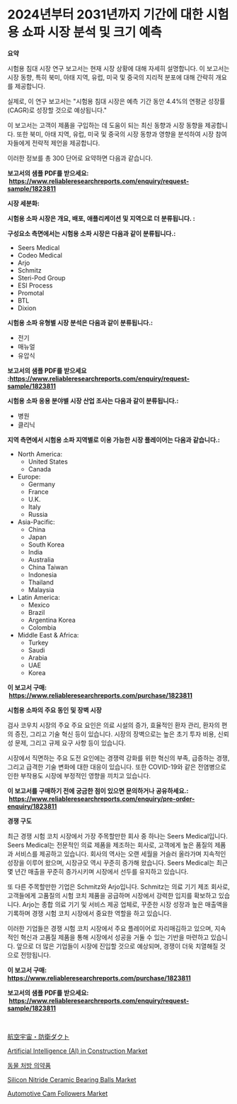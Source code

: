 <p><h1>2024년부터 2031년까지 기간에 대한 시험용 쇼파 시장 분석 및 크기 예측</h1></p><p><strong>요약</strong></p>
<p><p>시험용 침대 시장 연구 보고서는 현재 시장 상황에 대해 자세히 설명합니다. 이 보고서는 시장 동향, 특히 북미, 아태 지역, 유럽, 미국 및 중국의 지리적 분포에 대해 간략히 개요를 제공합니다.</p><p>실제로, 이 연구 보고서는 "시험용 침대 시장은 예측 기간 동안 4.4%의 연평균 성장률(CAGR)로 성장할 것으로 예상됩니다."</p><p>이 보고서는 고객이 제품을 구입하는 데 도움이 되는 최신 동향과 시장 동향을 제공합니다. 또한 북미, 아태 지역, 유럽, 미국 및 중국의 시장 동향과 영향을 분석하여 시장 참여자들에게 전략적 제언을 제공합니다.</p><p>이러한 정보를 총 300 단어로 요약하면 다음과 같습니다.</p></p>
<p><strong>보고서의 샘플 PDF를 받으세요: &nbsp;<a href="https://www.reliableresearchreports.com/enquiry/request-sample/1823811">https://www.reliableresearchreports.com/enquiry/request-sample/1823811</a></strong></p>
<p><strong>시장 세분화:</strong></p>
<p><strong> 시험용 소파 시장은 개요, 배포, 애플리케이션 및 지역으로 더 분류됩니다. :</strong></p>
<p><strong>구성요소 측면에서는 시험용 소파 시장은 다음과 같이 분류됩니다.:</strong></p>
<p><ul><li>Seers Medical</li><li>Codeo Medical</li><li>Arjo</li><li>Schmitz</li><li>Steri-Pod Group</li><li>ESI Process</li><li>Promotal</li><li>BTL</li><li>Dixion</li></ul></p>
<p><strong> 시험용 소파 유형별 시장 분석은 다음과 같이 분류됩니다.:</strong></p>
<p><ul><li>전기</li><li>매뉴얼</li><li>유압식</li></ul></p>
<p><strong>보고서의 샘플 PDF를 받으세요 :<a href="https://www.reliableresearchreports.com/enquiry/request-sample/1823811">https://www.reliableresearchreports.com/enquiry/request-sample/1823811</a></strong></p>
<p><strong> 시험용 소파 응용 분야별 시장 산업 조사는 다음과 같이 분류됩니다.:</strong></p>
<p><ul><li>병원</li><li>클리닉</li></ul></p>
<p><strong>지역 측면에서 시험용 소파 지역별로 이용 가능한 시장 플레이어는 다음과 같습니다.:</strong></p>
<p><ul>
    <li>
        North America:
        <ul>
            <li>United States</li>
            <li>Canada</li>
        </ul>
    </li>
    <li>
        Europe:
        <ul>
            <li>Germany</li>
            <li>France</li>
            <li>U.K.</li>
            <li>Italy</li>
            <li>Russia</li>
        </ul>
    </li>
    <li>
        Asia-Pacific:
        <ul>
            <li>China</li>
            <li>Japan</li>
            <li>South Korea</li>
            <li>India</li>
            <li>Australia</li>
            <li>China Taiwan</li>
            <li>Indonesia</li>
            <li>Thailand</li>
            <li>Malaysia</li>
        </ul>
    </li>
    <li>
        Latin America:
        <ul>
            <li>Mexico</li>
            <li>Brazil</li>
            <li>Argentina Korea</li>
            <li>Colombia</li>
        </ul>
    </li>
    <li>
        Middle East & Africa:
        <ul>
            <li>Turkey</li>
            <li>Saudi</li>
            <li>Arabia</li>
            <li>UAE</li>
            <li>Korea</li>
        </ul>
    </li>
    </ul></p>
<p><strong>이 보고서 구매: &nbsp;<a href="https://www.reliableresearchreports.com/purchase/1823811">https://www.reliableresearchreports.com/purchase/1823811</a></strong></p>
<p><strong>시험용 소파의 주요 동인 및 장벽 시장</strong></p>
<p><p>검사 코우치 시장의 주요 주요 요인은 의료 시설의 증가, 효율적인 환자 관리, 환자의 편의 증진, 그리고 기술 혁신 등이 있습니다. 시장의 장벽으로는 높은 초기 투자 비용, 신뢰성 문제, 그리고 규제 요구 사항 등이 있습니다.</p><p>시장에서 직면하는 주요 도전 요인에는 경쟁력 강화를 위한 혁신의 부족, 급증하는 경쟁, 그리고 급격한 기술 변화에 대한 대응이 있습니다. 또한 COVID-19와 같은 전염병으로 인한 부작용도 시장에 부정적인 영향을 끼치고 있습니다.</p></p>
<p><strong>이 보고서를 구매하기 전에 궁금한 점이 있으면 문의하거나 공유하세요.: &nbsp;<a href="https://www.reliableresearchreports.com/enquiry/pre-order-enquiry/1823811">https://www.reliableresearchreports.com/enquiry/pre-order-enquiry/1823811</a></strong></p>
<p><strong>경쟁 구도</strong></p>
<p><p>최근 경쟁 시험 코치 시장에서 가장 주목할만한 회사 중 하나는 Seers Medical입니다. Seers Medical는 전문적인 의료 제품을 제조하는 회사로, 고객에게 높은 품질의 제품과 서비스를 제공하고 있습니다. 회사의 역사는 오랜 세월을 거슬러 올라가며 지속적인 성장을 이루어 왔으며, 시장규모 역시 꾸준히 증가해 왔습니다. Seers Medical는 최근 몇 년간 매출을 꾸준히 증가시키며 시장에서 선두를 유지하고 있습니다.</p><p>또 다른 주목할만한 기업은 Schmitz와 Arjo입니다. Schmitz는 의료 기기 제조 회사로, 고객들에게 고품질의 시험 코치 제품을 공급하며 시장에서 강력한 입지를 확보하고 있습니다. Arjo는 종합 의료 기기 및 서비스 제공 업체로, 꾸준한 시장 성장과 높은 매출액을 기록하며 경쟁 시험 코치 시장에서 중요한 역할을 하고 있습니다.</p><p>이러한 기업들은 경쟁 시험 코치 시장에서 주요 플레이어로 자리매김하고 있으며, 지속적인 혁신과 고품질 제품을 통해 시장에서 성공을 거둘 수 있는 기반을 마련하고 있습니다. 앞으로 더 많은 기업들이 시장에 진입할 것으로 예상되며, 경쟁이 더욱 치열해질 것으로 전망됩니다.</p></p>
<p><strong>이 보고서 구매: &nbsp; <a href="https://www.reliableresearchreports.com/purchase/1823811">https://www.reliableresearchreports.com/purchase/1823811</a></strong></p>
<p><strong>보고서의 샘플 PDF를 받으세요: &nbsp;<a href="https://www.reliableresearchreports.com/enquiry/request-sample/1823811">https://www.reliableresearchreports.com/enquiry/request-sample/1823811</a></strong><strong></strong></p>
<p>&nbsp;</p>
<p><p><a href="https://github.com/cbigkbh02719/Market-Research-Report-List-1/blob/main/42998345167.md">航空宇宙・防衛ダクト</a></p><p><a href="https://issuu.com/reportprime-2/docs/artificial-intelligence-ai-in-construction-market-">Artificial Intelligence (AI) in Construction Market</a></p><p><a href="https://medium.com/@gabrielblanda5656/%EB%8F%99%EB%AC%BC-%EC%B2%98%EB%B0%A9%EC%A0%84-%EC%95%BD-%EC%8B%9C%EC%9E%A5-%EC%8B%9C%EC%9E%A5-%EC%A0%90%EC%9C%A0%EC%9C%A8-%EC%8B%9C%EC%9E%A5-%EB%8F%99%ED%96%A5-%EB%B0%8F-%ED%96%A5%ED%9B%84-%EC%84%B1%EC%9E%A5-%ED%83%90%EC%83%89-53b41d48f355">동물 처방 의약품</a></p><p><a href="https://issuu.com/reportprime-2/docs/silicon-nitride-ceramic-bearing-balls-market-size-">Silicon Nitride Ceramic Bearing Balls Market</a></p><p><a href="https://skillful-vermicelli-b89.notion.site/Automotive-Cam-Followers-Market-Research-Report-Unlocks-Analysis-on-the-Market-Financial-Status-Mar-8e1a2f3f7bab44459655ce67857ad382">Automotive Cam Followers Market</a></p></p>